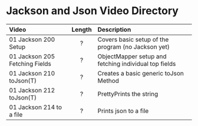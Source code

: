 # Jackson and Json Video Directory

Video|Length|Description
:---|:---:|:---
01 Jackson 200 Setup|?|Covers basic setup of the program (no Jackson yet)
01 Jackson 205 Fetching Fields|?|ObjectMapper setup and fetching individual top fields
01 Jackson 210 toJson(T)|?|Creates a basic generic toJson Method
01 Jackson 212 toJson(T)|?|PrettyPrints the string
01 Jackson 214 to a file|?|Prints json to a file
